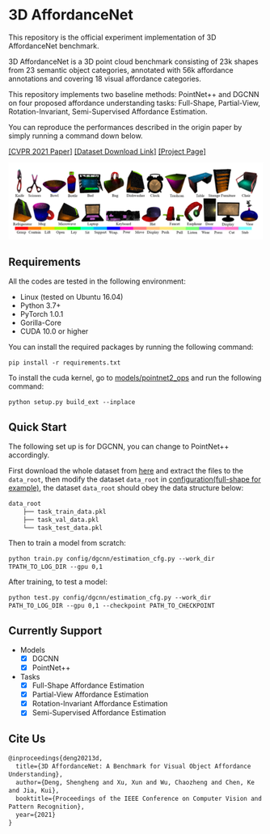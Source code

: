 # 3D AffordanceNet

This repository is the official experiment implementation of 3D AffordanceNet benchmark.

3D AffordanceNet is a 3D point cloud benchmark consisting of 23k shapes from 23 semantic object categories, annotated with 56k affordance annotations and covering 18 visual affordance categories.

This repository implements two baseline methods: PointNet++ and DGCNN on four proposed affordance understanding tasks: Full-Shape, Partial-View, Rotation-Invariant, Semi-Supervised Affordance Estimation.

You can reproduce the performances described in the origin paper by simply running a command down below.

[[CVPR 2021 Paper]](https://arxiv.org/abs/2103.16397) [[Dataset Download Link]](https://drive.google.com/drive/folders/1s5W0Nfz9NEN8gP14tge8GuouUDXs2Ssq?usp=sharing) [[Project Page]](https://andlollipopde.github.io/3D-AffordanceNet/#/)

![GroundTruth](image/ground_truth_readme.png)

## Requirements

All the codes are tested in the following environment:

* Linux (tested on Ubuntu 16.04)
* Python 3.7+
* PyTorch 1.0.1
* Gorilla-Core
* CUDA 10.0 or higher

You can install the required packages by running the following command:
```
pip install -r requirements.txt
```

To install the cuda kernel, go to [models/pointnet2_ops](models/pointnet2_ops) and run the following command:
```
python setup.py build_ext --inplace
```

## Quick Start

The following set up is for DGCNN, you can change to PointNet++ accordingly.

First download the whole dataset from [here](https://drive.google.com/drive/folders/1s5W0Nfz9NEN8gP14tge8GuouUDXs2Ssq?usp=sharing) and extract the files to the `data_root`, then modify the dataset `data_root` in [configuration(full-shape for example)](config/dgcnn/estimation_cfg.py), the dataset `data_root` should obey the data structure below: 

```
data_root
    ├── task_train_data.pkl
    ├── task_val_data.pkl
    └── task_test_data.pkl
```

Then to train a model from scratch:

```
python train.py config/dgcnn/estimation_cfg.py --work_dir TPATH_TO_LOG_DIR --gpu 0,1
```

After training, to test a model:

```
python test.py config/dgcnn/estimation_cfg.py --work_dir PATH_TO_LOG_DIR --gpu 0,1 --checkpoint PATH_TO_CHECKPOINT
```

## Currently Support

* Models
    - [x] DGCNN
    - [x] PointNet++
* Tasks
    - [x] Full-Shape Affordance Estimation
    - [x] Partial-View Affordance Estimation
    - [x] Rotation-Invariant Affordance Estimation
    - [x] Semi-Supervised Affordance Estimation

## Cite Us
```
@inproceedings{deng20213d,
  title={3D AffordanceNet: A Benchmark for Visual Object Affordance Understanding},
  author={Deng, Shengheng and Xu, Xun and Wu, Chaozheng and Chen, Ke and Jia, Kui},
  booktitle={Proceedings of the IEEE Conference on Computer Vision and Pattern Recognition},
  year={2021}
}
```
